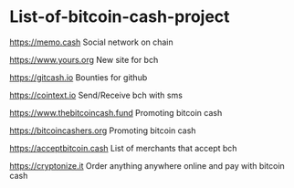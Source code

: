 # List-of-bitcoin-cash-project

https://memo.cash Social network on chain

https://www.yours.org New site for bch

https://gitcash.io Bounties for github

https://cointext.io Send/Receive bch with sms

https://www.thebitcoincash.fund Promoting bitcoin cash

https://bitcoincashers.org Promoting bitcoin cash

https://acceptbitcoin.cash List of merchants that accept bch

https://cryptonize.it Order anything anywhere online and pay with bitcoin cash
